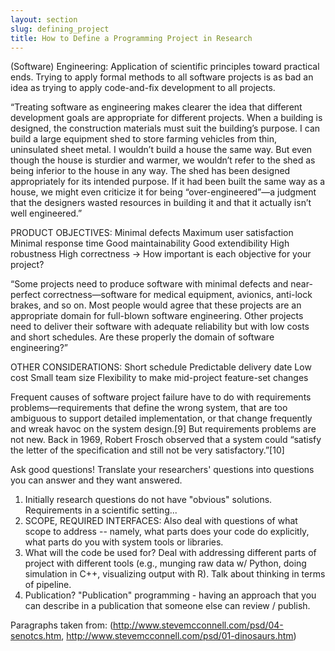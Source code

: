```yaml
---
layout: section
slug: defining_project
title: How to Define a Programming Project in Research
---
```


(Software) Engineering: Application of scientific principles toward practical ends. Trying to apply formal methods to all software projects is as bad an idea as trying to apply code-and-fix development to all projects.

“Treating software as engineering makes clearer the idea that different development goals are appropriate for different projects. When a building is designed, the construction materials must suit the building’s purpose. I can build a large equipment shed to store farming vehicles from thin, uninsulated sheet metal. I wouldn’t build a house the same way. But even though the house is sturdier and warmer, we wouldn’t refer to the shed as being inferior to the house in any way. The shed has been designed appropriately for its intended purpose. If it had been built the same way as a house, we might even criticize it for being “over-engineered”—a judgment that the designers wasted resources in building it and that it actually isn’t well engineered.”

PRODUCT OBJECTIVES:
Minimal defects
Maximum user satisfaction
Minimal response time
Good maintainability
Good extendibility
High robustness
High correctness
→ How important is each objective for your project?

“Some projects need to produce software with minimal defects and near-perfect correctness—software for medical equipment, avionics, anti-lock brakes, and so on. Most people would agree that these projects are an appropriate domain for full-blown software engineering. Other projects need to deliver their software with adequate reliability but with low costs and short schedules. Are these properly the domain of software engineering?”

OTHER CONSIDERATIONS:
Short schedule
Predictable delivery date
Low cost
Small team size
Flexibility to make mid-project feature-set changes

Frequent causes of software project failure have to do with requirements problems—requirements that define the wrong system, that are too ambiguous to support detailed implementation, or that change frequently and wreak havoc on the system design.[9] But requirements problems are not new. Back in 1969, Robert Frosch observed that a system could “satisfy the letter of the specification and still not be very satisfactory.”[10]

Ask good questions! Translate your researchers' questions into questions you can answer and they want answered.
1. Initially research questions do not have "obvious" solutions. Requirements in a scientific setting...
2. SCOPE, REQUIRED INTERFACES: Also deal with questions of what scope to address -- namely, what parts does your
code do explicitly, what parts do you with system tools or libraries.
3. What will the code be used for? Deal with addressing different parts of project with different tools (e.g.,
munging raw data w/ Python, doing simulation in C++, visualizing output with R).
Talk about thinking in terms of pipeline.
4. Publication? "Publication" programming - having an approach that you can describe in a publication
that someone else can review / publish.

Paragraphs taken from:
(http://www.stevemcconnell.com/psd/04-senotcs.htm, http://www.stevemcconnell.com/psd/01-dinosaurs.htm)
